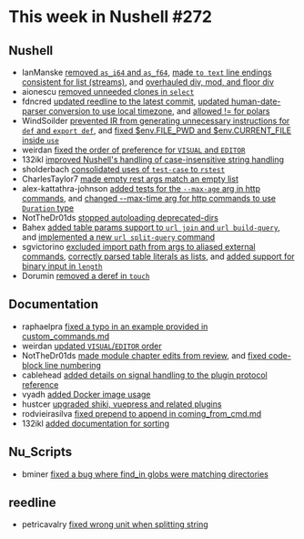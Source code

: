 # This week in Nushell #272

## Nushell

- IanManske [removed `as_i64` and `as_f64`](https://github.com/nushell/nushell/pull/14258), [made `to text` line endings consistent for list (streams)](https://github.com/nushell/nushell/pull/14166), and [overhauled div, mod, and floor div](https://github.com/nushell/nushell/pull/14157)
- aionescu [removed unneeded clones in `select`](https://github.com/nushell/nushell/pull/14283)
- fdncred [updated reedline to the latest commit](https://github.com/nushell/nushell/pull/14281), [updated human-date-parser conversion to use local timezone](https://github.com/nushell/nushell/pull/14266), and [allowed != for polars](https://github.com/nushell/nushell/pull/14263)
- WindSoilder [prevented IR from generating unnecessary instructions for `def` and `export def`](https://github.com/nushell/nushell/pull/14114), and [fixed $env.FILE_PWD and $env.CURRENT_FILE inside `use`](https://github.com/nushell/nushell/pull/14101)
- weirdan [fixed the order of preference for `VISUAL` and `EDITOR`](https://github.com/nushell/nushell/pull/14275)
- 132ikl [improved Nushell's handling of case-insensitive string handling](https://github.com/nushell/nushell/pull/14255)
- sholderbach [consolidated uses of `test-case` to `rstest`](https://github.com/nushell/nushell/pull/14250)
- CharlesTaylor7 [made empty rest args match an empty list](https://github.com/nushell/nushell/pull/14246)
- alex-kattathra-johnson [added tests for the `--max-age` arg in http commands](https://github.com/nushell/nushell/pull/14245), and [changed --max-time arg for http commands to use `Duration` type](https://github.com/nushell/nushell/pull/14237)
- NotTheDr01ds [stopped autoloading deprecated-dirs](https://github.com/nushell/nushell/pull/14242)
- Bahex [added table params support to `url join` and `url build-query`](https://github.com/nushell/nushell/pull/14239), and [implemented a new `url split-query` command](https://github.com/nushell/nushell/pull/14211)
- sgvictorino [excluded import path from args to aliased external commands](https://github.com/nushell/nushell/pull/14231), [correctly parsed table literals as lists](https://github.com/nushell/nushell/pull/14226), and [added support for binary input in `length`](https://github.com/nushell/nushell/pull/14224)
- Dorumin [removed a deref in `touch`](https://github.com/nushell/nushell/pull/14214)

## Documentation

- raphaelpra [fixed a typo in an example provided in custom_commands.md](https://github.com/nushell/nushell.github.io/pull/1622)
- weirdan [updated `VISUAL`/`EDITOR` order](https://github.com/nushell/nushell.github.io/pull/1621)
- NotTheDr01ds [made module chapter edits from review](https://github.com/nushell/nushell.github.io/pull/1620), and [fixed code-block line numbering](https://github.com/nushell/nushell.github.io/pull/1618)
- cablehead [added details on signal handling to the plugin protocol reference](https://github.com/nushell/nushell.github.io/pull/1619)
- vyadh [added Docker image usage](https://github.com/nushell/nushell.github.io/pull/1616)
- hustcer [upgraded shiki, vuepress and related plugins](https://github.com/nushell/nushell.github.io/pull/1615)
- rodvieirasilva [fixed prepend to append in coming_from_cmd.md](https://github.com/nushell/nushell.github.io/pull/1614)
- 132ikl [added documentation for sorting](https://github.com/nushell/nushell.github.io/pull/1568)

## Nu_Scripts

- bminer [fixed a bug where find_in globs were matching directories](https://github.com/nushell/nu_scripts/pull/980)

## reedline

- petricavalry [fixed wrong unit when splitting string](https://github.com/nushell/reedline/pull/839)

